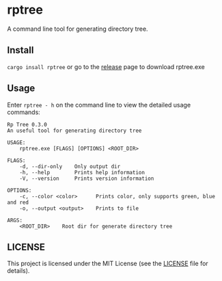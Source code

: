 # rptree
A command line tool for generating directory tree.

## Install
`cargo insall rptree` or go to the [release](https://github.com/night-cruise/rptree/releases) page to download rptree.exe

## Usage
Enter `rptree - h` on the command line to view the detailed usage commands:
```text
Rp Tree 0.3.0
An useful tool for generating directory tree

USAGE:
    rptree.exe [FLAGS] [OPTIONS] <ROOT_DIR>

FLAGS:
    -d, --dir-only    Only output dir
    -h, --help        Prints help information
    -V, --version     Prints version information

OPTIONS:
    -c, --color <color>      Prints color, only supports green, blue and red
    -o, --output <output>    Prints to file

ARGS:
    <ROOT_DIR>    Root dir for generate directory tree
```
## LICENSE
This project is licensed under the MIT License (see the
[LICENSE](LICENSE) file for details).
